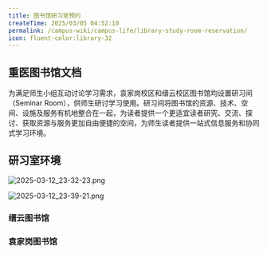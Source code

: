 ```yaml
---
title: 图书馆研习室预约
createTime: 2025/03/05 04:52:10
permalink: /campus-wiki/campus-life/library-study-room-reservation/
icon: fluent-color:library-32
---
```


## 重医图书馆文档

<LinkCard href="https://lib.cqmu.edu.cn/home/ServiceDetail/178" title="图书馆研习间使用须知" icon="fluent-color:library-32">为满足师生小组互动讨论学习需求，袁家岗校区和缙云校区图书馆均设置研习间（Seminar Room），供师生研讨学习使用。研习间将图书馆的资源、技术、空间、设施及服务有机地整合在一起，为读者提供一个更适宜读者研究、交流、探讨、获取资源与服务更加自由便捷的空间，为师生读者提供一站式信息服务和协同式学习环境。</LinkCard>

## 研习室环境

[//]: # (TODO: chy待完善)
![2025-03-12_23-32-23.png](/src/2025-03-12_23-32-23.png)

![2025-03-12_23-39-21.png](/src/2025-03-12_23-39-21.png)
### 缙云图书馆

### 袁家岗图书馆